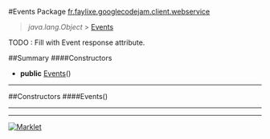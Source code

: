 #Events
Package <a href="README.md"> fr.faylixe.googlecodejam.client.webservice</a><br>

> *java.lang.Object* > <a href="Events.md"> Events</a>

TODO : Fill with Event response attribute.

##Summary
####Constructors
* **public** <a href="#events"> Events</a>()

---


##Constructors
####Events()
> 


---

---

[![Marklet](https://img.shields.io/badge/Generated%20by-Marklet-green.svg)](https://github.com/Faylixe/marklet)